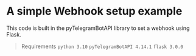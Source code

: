 # A simple Webhook setup example
This code is built in the pyTelegramBotAPI library to set a webhook using Flask.

> Requirements
`python 3.10`
`pyTelegramBotAPI 4.14.1`
`flask 3.0.0`
